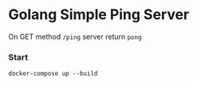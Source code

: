 # Golang Simple Ping Server

On GET method `/ping` server return `pong`

### Start
`docker-compose up --build`